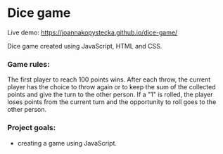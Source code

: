 # Dice game
Live demo: https://joannakopystecka.github.io/dice-game/

Dice game created using JavaScript, HTML and CSS.

### Game rules:
The first player to reach 100 points wins. After each throw, the current player has the choice to throw again or to keep the sum of the collected points and give the turn to the other person. If a "1" is rolled, the player loses points from the current turn and the opportunity to roll goes to the other person.

### Project goals:
- creating a game using JavaScript.

